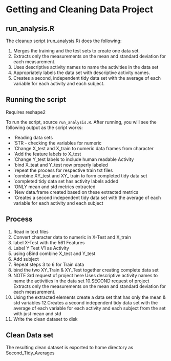 

# Getting and Cleaning Data Project

## run_analysis.R

The cleanup script (run_analysis.R) does the following:



1. Merges the training and the test sets to create one data set.
2. Extracts only the measurements on the mean and standard deviation for each measurement. 
3. Uses descriptive activity names to name the activities in the data set
4. Appropriately labels the data set with descriptive activity names. 
5. Creates a second, independent tidy data set with the average of each variable for each activity and each subject. 

## Running the script

Requires reshape2 

To run the script, source `run_analysis.R`. After running, you will see the following output as the script works:

* `Reading data sets
* `STR - checking the variables for numeric
* `Change X_test and X_train to numeric data frames from character
* `Add the feature labels to X_test
* `Change Y_test labels to include human readable Activity
* `bind X_teat and Y_test now properly labeled
* `repeat the process for respective train txt files
* `combine XY_test and XY_ train to form completed tidy data set
* `completed tidy data set has activity labels added
* `ONLY mean and std metrics extracted 
* `New data.frame created based on these extracted metrics 
* `Creates a second independent tidy data set with the average of each variable for each activity and each subject 


## Process

1. Read in text files
2. Convert character data to numeric in X-Test and X_train
3. label X-Test with the 561 Features
4. Label Y Test V1 as Activity
5. using cBind combine X_test and Y_test
6. Add subject 
7. Repeat steps 3 to 6 for Train data
8. bind the two XY_Train & XY_Test together creating complete data set
9. NOTE 3rd request of project here Uses descriptive activity names to name the activities in the data set 
10.SECOND request of project Extracts only the measurements on the mean and standard deviation for each measurement. 
11. Using the extracted elements create a data set that has only the mean & std variables
12.Creates a second independent tidy data set with the average of each variable for each activity and each subject from the set with just mean and std
13. Write the clean dataset to disk 

## Clean Data set

The resulting clean dataset is exported to home directory as Second_Tidy_Averages

